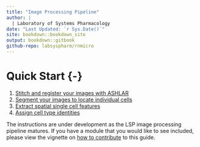 ```yaml
---
title: "Image Processing Pipeline"
author: |
  | Laboratory of Systems Pharmacology
date: "Last Updated: `r Sys.Date()`"
site: bookdown::bookdown_site
output: bookdown::gitbook
github-repo: labsyspharm/rnmicro
---
```


# Quick Start {-}

1. [Stitch and register your images with ASHLAR](#ashlar)
2. [Segment your images to locate individual cells](#segment)
3. [Extract spatial single cell features](#features)
4. [Assign cell type identities](#celltype)

The instructions are under development as the LSP image processing pipeline matures. If you have a module that you would like to see included, please view the vignette on [how to contribute](#howto) to this guide.


